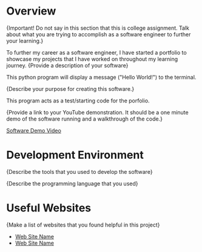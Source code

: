 # Overview

{Important!  Do not say in this section that this is college assignment.  Talk about what you are trying to accomplish as a software engineer to further your learning.}

To further my career as a software engineer, I have started a portfolio to showcase my projects that I have worked on throughout my learning journey.
{Provide a description of your software}

This python program will display a message ("Hello World!") to the terminal.

{Describe your purpose for creating this software.}

 This program acts as a test/starting code for the porfolio.

{Provide a link to your YouTube demonstration.  It should be a one minute demo of the software running and a walkthrough of the code.}

[Software Demo Video](http://youtube.link.goes.here)

# Development Environment

{Describe the tools that you used to develop the software}

{Describe the programming language that you used}

# Useful Websites

{Make a list of websites that you found helpful in this project}
* [Web Site Name](http://url.link.goes.here)
* [Web Site Name](http://url.link.goes.here)
